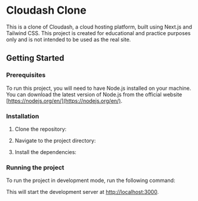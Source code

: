# Cloudash Clone

This is a clone of Cloudash, a cloud hosting platform, built using Next.js and Tailwind CSS. This project is created for educational and practice purposes only and is not intended to be used as the real site.

## Getting Started

### Prerequisites

To run this project, you will need to have Node.js installed on your machine. You can download the latest version of Node.js from the official website [https://nodejs.org/en/](https://nodejs.org/en/).

### Installation

1. Clone the repository:


2. Navigate to the project directory:


3. Install the dependencies:


### Running the project

To run the project in development mode, run the following command:


This will start the development server at [http://localhost:3000](http://localhost:3000).

